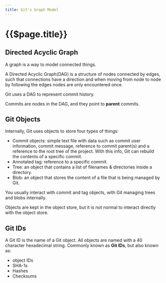 ```yaml
---
title: Git's Graph Model
---
```

{{$page.title}}
===============

Directed Acyclic Graph
----------------------
A graph is a way to model connected things.

A Directed Acyclic Graph(DAG) is a structure of nodes connected by edges, such that connections have a direction and when moving from node to node by following the edges nodes are only encountered once.

Git uses a DAG to represent commit history.

Commits are nodes in the DAG, and they point to __parent__ commits.

Git Objects
-----------
Internally, Git uses objects to store four types of things:

* Commit objects: simple text file with data such as commit user information, commit message, reference to commit parent(s) and a reference to the root tree of the project. With this info, Git can rebuild the contents of a specific commit.
* Annotated tag: reference to a specific commit.
* Tree: an object that contains a list of filenames & directories inside a directory.
* Blob: an object that stores the content of a file that is being managed by Git.

You usually interact with commit and tag objects, with Git managing trees and blobs internally.

Objects are kept in the object store, but it is not normal to interact directly with the object store.

Git IDs
-------
A Git ID is the name of a Git object. All objects are named with a 40 character hexadecimal string. Commonly known as __Git IDs__, but also known as:

* object IDs
* SHA-1s
* Hashes
* Checksums
